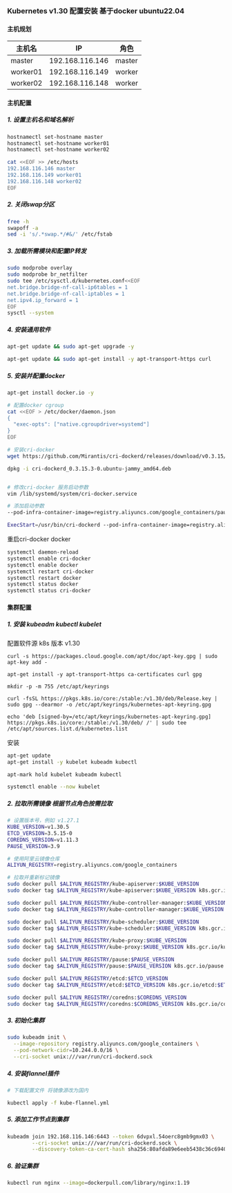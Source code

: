 ### Kubernetes v1.30 配置安装 基于docker ubuntu22.04<Badge type="tip" text="k8s" />

#### 主机规划

| 主机名   | IP              | 角色   |
| -------- | --------------- | ------ |
| master   | 192.168.116.146 | master |
| worker01 | 192.168.116.149 | worker |
| worker02 | 192.168.116.148 | worker |

#### 主机配置

##### 1. 设置主机名和域名解析

```bash
hostnamectl set-hostname master
hostnamectl set-hostname worker01
hostnamectl set-hostname worker02
```

```bash
cat <<EOF >> /etc/hosts
192.168.116.146 master
192.168.116.149 worker01
192.168.116.148 worker02
EOF
```

##### 2. 关闭swap分区

```bash
free -h
swapoff -a
sed -i 's/.*swap.*/#&/' /etc/fstab
```

##### 3. 加载所需模块和配置IP转发

```bash
sudo modprobe overlay
sudo modprobe br_netfilter
sudo tee /etc/sysctl.d/kubernetes.conf<<EOF
net.bridge.bridge-nf-call-ip6tables = 1
net.bridge.bridge-nf-call-iptables = 1
net.ipv4.ip_forward = 1
EOF
sysctl --system
```

##### 4. 安装通用软件

```bash
apt-get update && sudo apt-get upgrade -y

apt-get update && sudo apt-get install -y apt-transport-https curl
```

##### 5. 安装并配置docker

```bash
apt-get install docker.io -y

# 配置docker cgroup
cat <<EOF > /etc/docker/daemon.json
{
  "exec-opts": ["native.cgroupdriver=systemd"]
}
EOF

# 安装cri-docker
wget https://github.com/Mirantis/cri-dockerd/releases/download/v0.3.15/cri-dockerd_0.3.15.3-0.ubuntu-jammy_amd64.deb

dpkg -i cri-dockerd_0.3.15.3-0.ubuntu-jammy_amd64.deb


# 修改cri-docker 服务启动参数
vim /lib/systemd/system/cri-docker.service

# 添加启动参数
--pod-infra-container-image=registry.aliyuncs.com/google_containers/pause:3.9

ExecStart=/usr/bin/cri-dockerd --pod-infra-container-image=registry.aliyuncs.com/google_containers/pause:3.9
```

重启cri-docker docker

```bash
systemctl daemon-reload
systemctl enable cri-docker
systemctl enable docker
systemctl restart cri-docker
systemctl restart docker
systemctl status docker
systemctl status cri-docker
```

#### 集群配置

##### 1. 安装 kubeadm kubectl kubelet

配置软件源 k8s 版本 v1.30

```
curl -s https://packages.cloud.google.com/apt/doc/apt-key.gpg | sudo apt-key add -

apt-get install -y apt-transport-https ca-certificates curl gpg

mkdir -p -m 755 /etc/apt/keyrings

curl -fsSL https://pkgs.k8s.io/core:/stable:/v1.30/deb/Release.key | sudo gpg --dearmor -o /etc/apt/keyrings/kubernetes-apt-keyring.gpg

echo 'deb [signed-by=/etc/apt/keyrings/kubernetes-apt-keyring.gpg] https://pkgs.k8s.io/core:/stable:/v1.30/deb/ /' | sudo tee /etc/apt/sources.list.d/kubernetes.list
```

安装

```bash
apt-get update
apt-get install -y kubelet kubeadm kubectl

apt-mark hold kubelet kubeadm kubectl

systemctl enable --now kubelet
```

##### 2. 拉取所需镜像  根据节点角色按需拉取

```bash
# 设置版本号，例如 v1.27.1
KUBE_VERSION=v1.30.5
ETCD_VERSION=3.5.15-0
COREDNS_VERSION=v1.11.3
PAUSE_VERSION=3.9

# 使用阿里云镜像仓库
ALIYUN_REGISTRY=registry.aliyuncs.com/google_containers

# 拉取并重新标记镜像
sudo docker pull $ALIYUN_REGISTRY/kube-apiserver:$KUBE_VERSION
sudo docker tag $ALIYUN_REGISTRY/kube-apiserver:$KUBE_VERSION k8s.gcr.io/kube-apiserver:$KUBE_VERSION

sudo docker pull $ALIYUN_REGISTRY/kube-controller-manager:$KUBE_VERSION
sudo docker tag $ALIYUN_REGISTRY/kube-controller-manager:$KUBE_VERSION k8s.gcr.io/kube-controller-manager:$KUBE_VERSION

sudo docker pull $ALIYUN_REGISTRY/kube-scheduler:$KUBE_VERSION
sudo docker tag $ALIYUN_REGISTRY/kube-scheduler:$KUBE_VERSION k8s.gcr.io/kube-scheduler:$KUBE_VERSION

sudo docker pull $ALIYUN_REGISTRY/kube-proxy:$KUBE_VERSION
sudo docker tag $ALIYUN_REGISTRY/kube-proxy:$KUBE_VERSION k8s.gcr.io/kube-proxy:$KUBE_VERSION

sudo docker pull $ALIYUN_REGISTRY/pause:$PAUSE_VERSION
sudo docker tag $ALIYUN_REGISTRY/pause:$PAUSE_VERSION k8s.gcr.io/pause:$PAUSE_VERSION

sudo docker pull $ALIYUN_REGISTRY/etcd:$ETCD_VERSION
sudo docker tag $ALIYUN_REGISTRY/etcd:$ETCD_VERSION k8s.gcr.io/etcd:$ETCD_VERSION

sudo docker pull $ALIYUN_REGISTRY/coredns:$COREDNS_VERSION
sudo docker tag $ALIYUN_REGISTRY/coredns:$COREDNS_VERSION k8s.gcr.io/coredns/coredns:$COREDNS_VERSION
```

##### 3. 初始化集群

```bash
sudo kubeadm init \
  --image-repository registry.aliyuncs.com/google_containers \
  --pod-network-cidr=10.244.0.0/16 \
  --cri-socket unix:///var/run/cri-dockerd.sock
```

##### 4. 安装flannel插件

```bash
# 下载配置文件 将镜像源改为国内

kubectl apply -f kube-flannel.yml
```

##### 5. 添加工作节点到集群

```bash
kubeadm join 192.168.116.146:6443 --token 6dvpxl.54oerc8gmb9gmx03 \
        --cri-socket unix:///var/run/cri-dockerd.sock \
        --discovery-token-ca-cert-hash sha256:80afda89e6eeb5438c36c6940195372f6381eff7acabf95d314c52ae59b5472e
```

##### 6. 验证集群

```bash
kubectl run nginx --image=dockerpull.com/library/nginx:1.19
```

